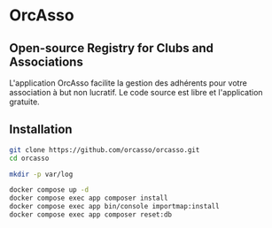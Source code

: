 OrcAsso
======

Open-source Registry for Clubs and Associations
----------------------

L'application OrcAsso facilite la gestion des adhérents pour votre association à but non lucratif.
Le code source est libre et l'application gratuite.

Installation
------------

```bash
git clone https://github.com/orcasso/orcasso.git
cd orcasso

mkdir -p var/log

docker compose up -d
docker compose exec app composer install
docker compose exec app bin/console importmap:install
docker compose exec app composer reset:db
```
